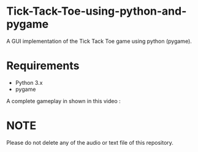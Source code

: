 # Tick-Tack-Toe-using-python-and-pygame
A GUI implementation of the Tick Tack Toe game using python (pygame).

# Requirements
- Python 3.x
- pygame

A complete gameplay in shown in this video : 

# NOTE
Please do not delete any of the audio or text file of this repository.
